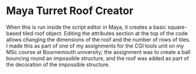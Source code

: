 # Maya Turret Roof Creator

When this is run inside the script editor in Maya, it creates a basic square-based tiled roof object. Editing the attributes section at the top of the code allows changing the dimensions of the roof and the number of rows of tiles.
I made this as part of one of my assignments for the CGI tools unit on my MSc course at Bournemouth university; the assignment was to create a ball bouncing round an impossible structure, and the roof was added as part of the decoration of the impossible structure.
